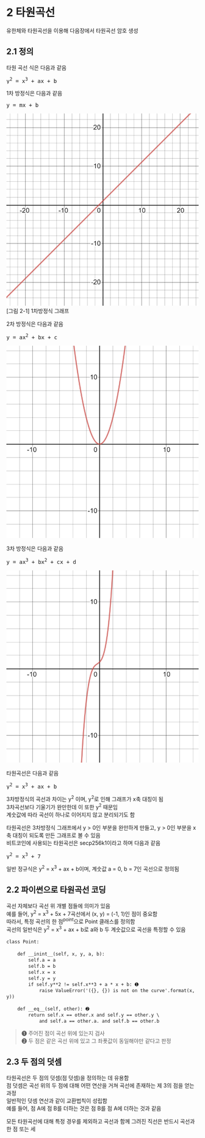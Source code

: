# 2 타원곡선
유한체와 타원곡선을 이용해 다음장에서 타원곡선 암호 생성

## 2.1 정의
타원 곡선 식은 다음과 같음
<pre>
y<sup>2</sup> = x<sup>3</sup> + ax + b
</pre>
    
1차 방정식은 다음과 같음
<pre>
y = mx + b
</pre>
![그림 2-1](./그림/그림2-1.png)    
[그림 2-1] 1차방정식 그래프    
    
2차 방정식은 다음과 같음
<pre>
y = ax<sup>2</sup> + bx + c
</pre>
![그림 2-2](./그림/그림2-2.png)

3차 방정식은 다음과 같음
<pre>
y = ax<sup>3</sup> + bx<sup>2</sup> + cx + d
</pre>
![그림 2-3](./그림/그림2-3.png)

타원곡선은 다음과 같음
<pre>
y<sup>2</sup> = x<sup>3</sup> + ax + b
</pre>
3차방정식의 곡선과 차이는 y<sup>2</sup> 이며, y<sup>2</sup>로 인해 그래프가 x축 대칭이 됨    
3차곡선보다 기울기가 완만한데 이 또한 y<sup>2</sup> 때문임   
계숫값에 따라 곡선이 하나로 이어지지 않고 분리되기도 함    

타원곡선은 3차방정식 그래프에서 y > 0인 부분을 완만하게 만들고, y > 0인 부분을 x축 대칭이 되도록 만든 그래프로 볼 수 있음    
비트코인에 사용되는 타원곡선은 secp256k1이라고 하며 다음과 같음
<pre>
y<sup>2</sup> = x<sup>3</sup> + 7
</pre>

일반 정규식은 y<sup>2</sup> = x<sup>3</sup> + ax + b이며, 계숫값 a = 0, b = 7인 곡선으로 정의됨

## 2.2 파이썬으로 타원곡선 코딩
곡선 자체보다 곡선 위 개별 점들에 의미가 있음    
예를 들어, y<sup>2</sup> = x<sup>3</sup> + 5x + 7곡선에서 (x, y) = (-1, 1)인 점이 중요함    
따라서, 특정 곡선의 한 점<sup>point</sup>으로 Point 클래스를 정의함    
곡선의 일반식은 y<sup>2</sup> = x<sup>3</sup> + ax + b로 a와 b 두 계숫값으로 곡선을 특정할 수 있음    

```
class Point:

    def __inint__(self, x, y, a, b):
        self.a = a
        self.b = b
        self.x = x
        self.y = y
        if self.y**2 != self.x**3 + a * x + b: ➊
            raise ValueError('({}, {}) is not on the curve'.format(x, y))
    
    def __eq__(self, other): ➋
        return self.x == other.x and self.y == other.y \
            and self.a == other.a. and self.b == other.b
```
> ➊ 주어진 점이 곡선 위에 있는지 검사    
> ➋ 두 점은 같은 곡선 위에 있고 그 좌푯값이 동일해야만 같다고 판정

## 2.3 두 점의 덧셈
타원곡선은 두 점의 덧셈(점 덧셈)을 정의하는 데 유용함    
점 덧셈은 곡선 위의 두 점에 대해 어떤 연산을 거쳐 곡선에 존재하는 제 3의 점을 얻는 과정    
일반적인 덧셈 연산과 같이 교환법칙이 성립함    
예를 들어, 점 A에 점 B를 더하는 것은 점 B를 점 A에 더하는 것과 같음

모든 타원곡선에 대해 특정 경우를 제외하고 곡선과 함께 그려진 직선은 반드시 곡선과 한 점 또는 세 
